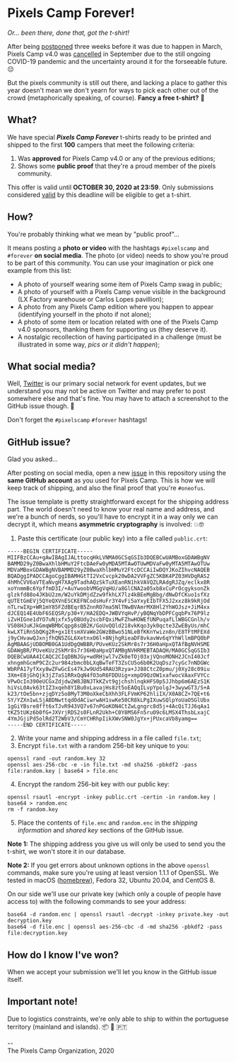 # Pixels Camp Forever!
_Or... been there, done that, got the t-shirt!_

After being [postponed](https://blog.pixels.camp/pixels-camp-postponed-fddece7ccc4c) three weeks before it was due to happen in March, Pixels Camp v4.0 was [cancelled](https://blog.pixels.camp/) in September due to the still ongoing COVID-19 pandemic and the uncertainty around it for the forseeable future. 😔

But the pixels community is still out there, and lacking a place to gather this year doesn't mean we don't yearn for ways to pick each other out of the crowd (metaphorically speaking, of course). **Fancy a free t-shirt?** 🙂

## What?

We have special **_Pixels Camp Forever_** t-shirts ready to be printed and shipped to the first **100** campers that meet the following criteria:

  1. Was **approved** for Pixels Camp v4.0 or any of the previous editions;
  2. Shows some **public proof** that they're a proud member of the pixels community.
  
This offer is valid until **OCTOBER 30, 2020 at 23:59**. Only submissions considered [valid](https://github.com/PixelsCamp/pixelscamp-forever/issues?q=is%3Aissue+is%3Aopen+label%3Avalid) by this deadline will be eligible to get a t-shirt.

## How?

You're probably thinking what we mean by "public proof"...

It means posting a **photo or video** with the hashtags `#pixelscamp` and `#forever` **on social media**. The photo (or video) needs to show you're proud to be part of this community. You can use your imagination or pick one example from this list:

  * A photo of yourself wearing some item of Pixels Camp swag in public;
  * A photo of yourself with a Pixels Camp venue visible in the background (LX Factory warehouse or Carlos Lopes pavillion);
  * A photo from any Pixels Camp edition where you happen to appear (identifying yourself in the photo if not alone);
  * A photo of some item or location related with one of the Pixels Camp v4.0 sponsors, thanking them for supporting us (they deserve it).
  * A nostalgic recollection of having participated in a challenge (must be illustrated in some way, _pics or it didn't happen_);

## What social media?

Well, [Twitter](https://twitter.com/pixelscamp) is our primary social network for event updates, but we understand you may not be active on Twitter and may prefer to post somewhere else and that's fine. You may have to attach a screenshot to the GitHub issue though. 🤔

Don't forget the `#pixelscamp` `#forever` hashtags!

## GitHub issue?

Glad you asked...

After posting on social media, open a new [issue](https://github.com/PixelsCamp/pixelscamp-forever/issues/new/choose) in this repository using the **same GitHub account** as you used for Pixels Camp. This is how we will keep track of shipping, and also the final proof that you're `#oneofus`.

The issue template is pretty straightforward except for the shipping address part. The world doesn't need to know your real name and address, and we're a bunch of nerds, so you'll have to encrypt it in a way only we can decrypt it, which means **asymmetric cryptography** is involved: 💥🤓

  1. Paste this certificate (our public key) into a file called `public.crt`:
```
-----BEGIN CERTIFICATE-----
MIIFBzCCAu+gAwIBAgIJALttocqHkLVNMA0GCSqGSIb3DQEBCwUAMBoxGDAWBgNV
BAMMD29yZ0BwaXhlbHMuY2FtcDAeFw0yMDA5MTAwOTUwMDVaFw0yMTA5MTAwOTUw
MDVaMBoxGDAWBgNVBAMMD29yZ0BwaXhlbHMuY2FtcDCCAiIwDQYJKoZIhvcNAQEB
BQADggIPADCCAgoCggIBAMHGtTI2VxCvcpk20wDA2VVFgZC5KBK4PZ03HVDqRAS2
4hMhCVV6aVTEaNvgH7XAg9TadhAQzSkTuXEanRN1hkVAVQZLRAdgRJZq/eclkx8R
xoYnmmBc6YpffmD3I/+AuYwoobVMGgVqHU/a8GlCNA2a05xb8xCuPrOcgyksonZk
glzkfd88o4JKbU2zm/W2uYkDMjdZzw9fkhLX7lz4kBEeMgBbg/dNwDfCKuo1sfXz
qUTEtGmEVj5QYeQXVnESCKEFNCodsHuFr3Y4vFi5aYxyEIbTFX5J2xxz8k9kRjOd
nTLrwIXp+WR1mY85FZdBEqrB5ZnnRO7ma5NlTNwBVAmrMX8Hl2YhWOJsz+JiM4xx
dJCEQ14E4UbF6SEQSR/p30+Y/HA2EDQ+JWBVYqHvP/yBQNqYbDPFCgqbPx76P9lz
iZvHIGne1dYO7uNjxfx5yOBUdy2scbFQxiMwFZhwHOWEfUNPuqafLlWBGCGnlh/v
VS08HJuKJkGmqWBMbCqpg8sQB2K/GoUvQQld218vkKqo3yk0qcte3ZwEByUs/mhC
kwLXTiRnSbQKg2R+gx1EtsmXVaWe2GWzBBwo51NLeBfKKnYwizn8n/E8TFtMFEXd
j9yCHvawQJxnjfhQN5ZGL6XetnxO6l+8NjhgRieaDF8vkavWv6qYYhWllmBPQ0bP
AgMBAAGjUDBOMB0GA1UdDgQWBBR/PUveKUz2SkMr8s7r36H0aHpxQTAfBgNVHSME
GDAWgBR/PUveKUz2SkMr8s7r36H0aHpxQTAMBgNVHRMEBTADAQH/MA0GCSqGSIb3
DQEBCwUAA4ICAQC2CIqDBNJGy+wdRHjwl7vZk0eTOj03xjVQnoMONH2JCnI40Jcf
xhngmhGcmP9CZc2ur984zbmc0bLXqBwTeFT3ZsCU5o6b0K2UqDsz7cyGc7nNDGWc
WbRPA17yfXxy8wZFwGcEs47kJw9Ud54RAU3Rzya+JJ88CtcZ0pmu/j0Xy28c09iu
3Xm+E8jGhQjk3jZ7aS1RRxQqN4fO3oR6FDDUig+xmpD9QzOW1xafwocVAaxFVYCc
VPwOcIn390eUCGxZdjdw2W8JBNJTkKZvt9gjchshlnqkHFS0p5JJhbp6m6AEzS1K
hiVsL0Avk63tIZ3xqeh8Y1Bu0xLavajHs8zt5oEAQqILvpYpolgJ+3wywGT3/S+A
k23/tOe5bn+zjqDYz5o8MyT3M0oXkeCbXhh3FLFVmKP62hliIX/X0A8CZ+7QE+t6
SY/YZXn1wLSjABDNwttqdOdACiwrwAH1swKe50CR8kLPgIXuwSQlpYoUaO5GlUbx
1gGiYBsre8fft6xTJvR943VQ7v67nPGoKON4CtZwLgngrc8d5j+4AcQiTJJ6qAa1
tKZ5tUKz6b0fG+JXVrjRDS2s0FLnR2Ukh+C0Y8MS6Fn5ruO9c6LMSX4ThsbLxajC
4YmJGjiPd5olRd2T2WbV3/CmYCHRhpIikXWvSNW0JgYx+jPUxcaVb8yamg==
-----END CERTIFICATE-----
```
  2. Write your name and shipping address in a file called `file.txt`;
  3. Encrypt `file.txt` with a random 256-bit key unique to you:
```
openssl rand -out random.key 32
openssl aes-256-cbc -e -in file.txt -md sha256 -pbkdf2 -pass file:random.key | base64 > file.enc
```
  4. Encrypt the random 256-bit key with our public key:
```
openssl rsautl -encrypt -inkey public.crt -certin -in random.key | base64 > random.enc
rm -f random.key
```
  5. Place the contents of `file.enc` and `random.enc` in the _shipping information_ and _shared key_ sections of the GitHub issue.

**Note 1:** The shipping address you give us will only be used to send you the t-shirt, we won't store it in our database.

**Note 2:** If you get errors about unknown options in the above `openssl` commands, make sure you're using at least version 1.1.1 of OpenSSL. We tested in macOS ([homebrew](https://brew.sh/)), Fedora 32, Ubuntu 20.04, and CentOS 8.

On our side we'll use our private key (which only a couple of people have access to) with the following commands to see your address:
```
base64 -d random.enc | openssl rsautl -decrypt -inkey private.key -out decryption.key
base64 -d file.enc | openssl aes-256-cbc -d -md sha256 -pbkdf2 -pass file:decryption.key
```

## How do I know I've won?

When we accept your submission we'll let you know in the GitHub issue itself.

## Important note!

Due to logistics constraints, we're only able to ship to within the portuguese territory (mainland and islands). 📦 🚐 🇵🇹

--<br>
The Pixels Camp Organization, 2020
